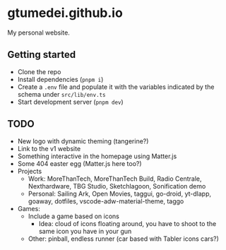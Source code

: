 # gtumedei.github.io

My personal website.

## Getting started

- Clone the repo
- Install dependencies (`pnpm i`)
- Create a `.env` file and populate it with the variables indicated by the schema under `src/lib/env.ts`
- Start development server (`pnpm dev`)

## TODO

- New logo with dynamic theming (tangerine?)
- Link to the v1 website
- Something interactive in the homepage using Matter.js
- Some 404 easter egg (Matter.js here too?)
- Projects
  - Work: MoreThanTech, MoreThanTech Build, Radio Centrale, Nexthardware, TBG Studio, Sketchlagoon, Sonification demo
  - Personal: Sailing Ark, Open Movies, taggui, go-droid, yt-dlapp, goaway, dotfiles, vscode-adw-material-theme, taggo
- Games:
  - Include a game based on icons
    - Idea: cloud of icons floating around, you have to shoot to the same icon you have in your gun
  - Other: pinball, endless runner (car based with Tabler icons cars?)
